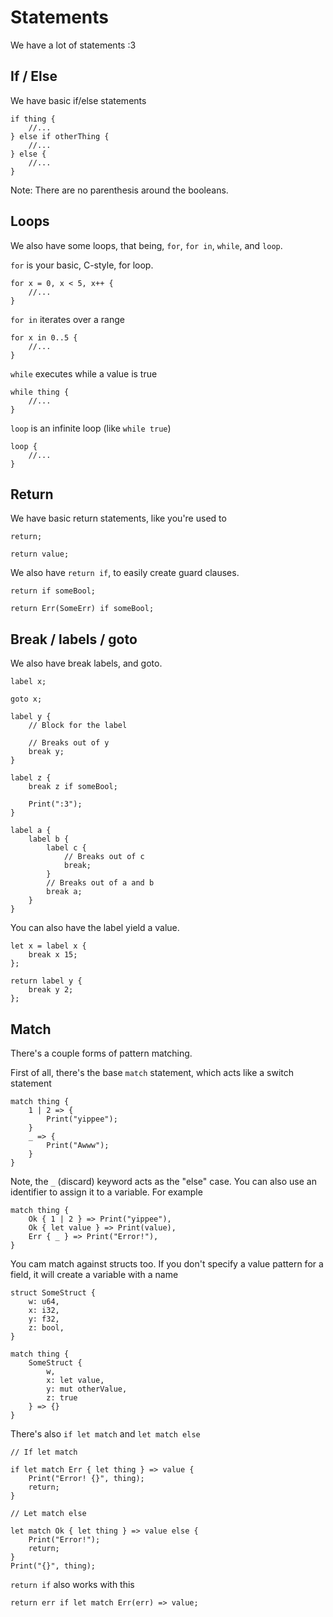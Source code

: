 # Statements

We have a lot of statements :3

## If / Else

We have basic if/else statements

```
if thing {
    //...
} else if otherThing {
    //...
} else {
    //...
}
```

Note: There are no parenthesis around the booleans.

## Loops

We also have some loops, that being, `for`, `for in`, `while`, and `loop`.

`for` is your basic, C-style, for loop.

```
for x = 0, x < 5, x++ {
    //...
}
```

`for in` iterates over a range

```
for x in 0..5 {
    //...
}
```

`while` executes while a value is true

```
while thing {
    //...
}
```

`loop` is an infinite loop (like `while true`)

```
loop {
    //...
}
```

## Return

We have basic return statements, like you're used to

```
return;

return value;
```

We also have `return if`, to easily create guard clauses.

```
return if someBool;

return Err(SomeErr) if someBool;
```

## Break / labels / goto

We also have break labels, and goto.

```
label x;

goto x;

label y {
    // Block for the label

    // Breaks out of y
    break y;
}

label z {
    break z if someBool;

    Print(":3");
}

label a {
    label b {
        label c {
            // Breaks out of c
            break;
        }
        // Breaks out of a and b
        break a;
    }
}
```

You can also have the label yield a value.
```
let x = label x {
    break x 15;
};

return label y {
    break y 2;
};
```

## Match

There's a couple forms of pattern matching.

First of all, there's the base `match` statement, which acts like a switch statement

```
match thing {
    1 | 2 => {
        Print("yippee");
    }
    _ => {
        Print("Awww");
    }
}
```

Note, the `_` (discard) keyword acts as the "else" case. 
You can also use an identifier to assign it to a variable. For example

```
match thing {
    Ok { 1 | 2 } => Print("yippee"),
    Ok { let value } => Print(value),
    Err { _ } => Print("Error!"),
}
```

You cam match against structs too.
If you don't specify a value pattern for a field, it will create a variable with a name

```
struct SomeStruct {
    w: u64,
    x: i32,
    y: f32,
    z: bool,
}

match thing {
    SomeStruct {
        w,
        x: let value,
        y: mut otherValue,
        z: true
    } => {}
}
```

There's also  `if let match` and `let match else`

```
// If let match

if let match Err { let thing } => value {
    Print("Error! {}", thing);
    return;
}

// Let match else

let match Ok { let thing } => value else {
    Print("Error!");
    return;
}
Print("{}", thing);
```

`return if` also works with this

```
return err if let match Err(err) => value;
```
